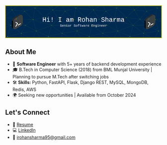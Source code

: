 ![Header](./header.png)

## About Me

- 🚀 **Software Engineer** with 5+ years of backend development experience
- 🎓 B.Tech in Computer Science (2018) from BML Munjal University | Planning to pursue M.Tech after switching jobs
- 🛠️ **Skills:** Python, FastAPI, Flask, Django REST, MySQL, MongoDB, Redis, AWS
- 🌍 Seeking new opportunities | Available from October 2024

## Let's Connect

- 📄 [Resume](https://github.com/grep-rohan/grep-rohan/blob/main/resume.pdf)
- 💻 [LinkedIn](https://linkedin.com/in/rohansharma95)  
- 📧 irohansharma95@gmail.com
